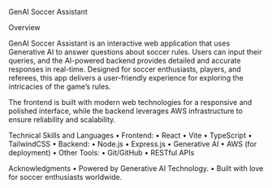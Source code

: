 GenAI Soccer Assistant

Overview

GenAI Soccer Assistant is an interactive web application that uses Generative AI to answer questions about soccer rules. Users can input their queries, and the AI-powered backend provides detailed and accurate responses in real-time. Designed for soccer enthusiasts, players, and referees, this app delivers a user-friendly experience for exploring the intricacies of the game’s rules.

The frontend is built with modern web technologies for a responsive and polished interface, while the backend leverages AWS infrastructure to ensure reliability and scalability.

Technical Skills and Languages
• Frontend:
• React
• Vite
• TypeScript
• TailwindCSS
• Backend:
• Node.js
• Express.js
• Generative AI
• AWS (for deployment)
• Other Tools:
• Git/GitHub
• RESTful APIs

Acknowledgments
• Powered by Generative AI Technology.
• Built with love for soccer enthusiasts worldwide.
